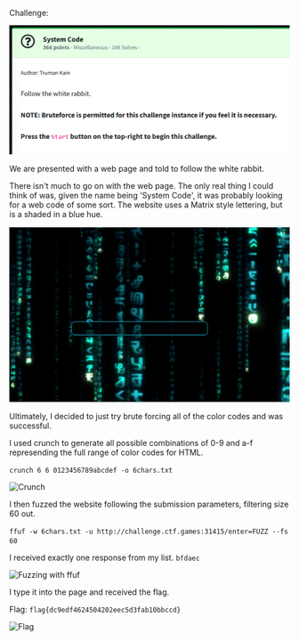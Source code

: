 Challenge:

![Challenge](images/1.challenge.PNG)

We are presented with a web page and told to follow the white rabbit.

There isn't much to go on with the web page.  The only real thing I could think of was, given the name being 'System Code', it was probably looking for a web code of some sort.  The website uses a Matrix style lettering, but is a shaded in a blue hue.

![Website](images/2.website.PNG)

Ultimately, I decided to just try brute forcing all of the color codes and was successful.

I used crunch to generate all possible combinations of 0-9 and a-f represending the full range of color codes for HTML.

```crunch 6 6 0123456789abcdef -o 6chars.txt```

![Crunch](images/3.crunch.PNG)

I then fuzzed the website following the submission parameters, filtering size 60 out.

```ffuf -w 6chars.txt -u http://challenge.ctf.games:31415/enter=FUZZ --fs 60```

I received exactly one response from my list.  ```bfdaec```

![Fuzzing with ffuf](images/4.fuzz.PNG)

I type it into the page and received the flag.

Flag: ```flag{dc9edf4624504202eec5d3fab10bbccd}```

![Flag](images/5.flag.PNG)